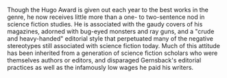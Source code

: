 Though the Hugo Award is given out each year to the best works in the genre, he now receives little more than a one- to two-sentence nod in science fiction studies.  He is associated with the gaudy covers of his magazines, adorned with bug-eyed monsters and ray guns, and a "crude and heavy-handed" editorial style that perpetuated many of the negative stereotypes still associated with science fiction today.  Much of this attitude has been inherited from a generation of science fiction scholars who were themselves authors or editors, and disparaged Gernsback's editorial practices as well as the infamously low wages he paid his writers. 